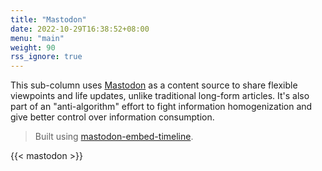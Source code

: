 ```yaml
---
title: "Mastodon"
date: 2022-10-29T16:38:52+08:00
menu: "main"
weight: 90
rss_ignore: true
---
```


This sub-column uses [Mastodon](https://ohai.social/@leehyon) as a content source to share flexible viewpoints and life updates, unlike traditional long-form articles. It's also part of an "anti-algorithm" effort to fight information homogenization and give better control over information consumption.

> Built using [mastodon-embed-timeline](https://gitlab.com/idotj/mastodon-embed-timeline).

{{< mastodon >}}
